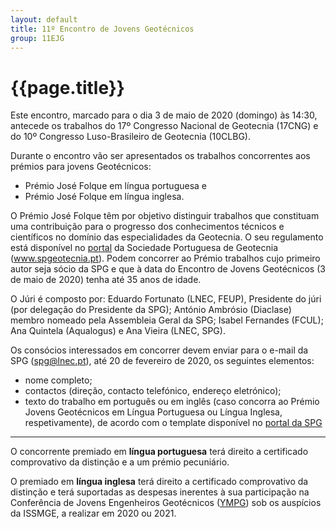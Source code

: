 ```yaml
---
layout: default
title: 11º Encontro de Jovens Geotécnicos 
group: 11EJG
---
```


# {{page.title}}

Este encontro, marcado para o dia 3 de maio de 2020 (domingo) às 14:30, antecede os trabalhos do 17º Congresso Nacional de Geotecnia (17CNG) e do 10º Congresso Luso-Brasileiro de Geotecnia (10CLBG).

Durante o encontro vão ser apresentados os trabalhos concorrentes aos prémios para jovens Geotécnicos:
 - Prémio José Folque em língua portuguesa e 
 - Prémio José Folque em língua inglesa. 

O Prémio José Folque têm por objetivo distinguir trabalhos que constituam uma contribuição para o progresso dos conhecimentos técnicos e científicos no domínio das especialidades da Geotecnia. O seu regulamento está disponível no [portal](https://spgeotecnia.pt/revistapremiosJovensPT/2) da Sociedade Portuguesa de Geotecnia (www.spgeotecnia.pt). Podem concorrer ao Prémio trabalhos cujo primeiro autor seja sócio da SPG e que à data do Encontro de Jovens Geotécnicos (3 de maio de 2020) tenha até 35 anos de idade.

O Júri é composto por: Eduardo Fortunato (LNEC, FEUP), Presidente do júri (por delegação do Presidente da SPG); António Ambrósio (Diaclase) membro nomeado pela Assembleia Geral da SPG; Isabel Fernandes (FCUL); Ana Quintela (Aqualogus) e Ana Vieira (LNEC, SPG).

Os consócios interessados em concorrer devem enviar para o e-mail da SPG (spg@lnec.pt), até 20 de fevereiro de 2020, os seguintes elementos:
 - nome completo;
 - contactos (direção, contacto telefónico, endereço eletrónico);
 - texto do trabalho em português ou em inglês (caso concorra ao Prémio Jovens Geotécnicos em Língua Portuguesa ou Língua Inglesa, respetivamente), de acordo com o template disponível no [portal da SPG](https://spgeotecnia.pt/revistapremiosJovensPT/2)

----- 
O concorrente premiado em **língua portuguesa** terá direito a certificado comprovativo da distinção e a um prémio pecuniário. 

O premiado em **língua inglesa** terá direito a certificado comprovativo da distinção e terá suportadas as despesas inerentes à sua participação na Conferência de Jovens Engenheiros Geotécnicos ([YMPG](https://www.issmge.org/young-members/events)) sob os auspícios da ISSMGE, a realizar em 2020 ou 2021.



<!--- A participação neste evento não tem custo de inscrição. -->

